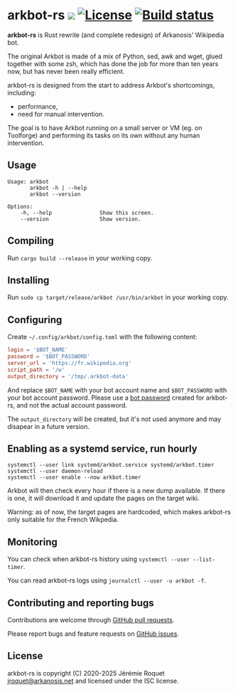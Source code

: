 # arkbot-rs [![](https://img.shields.io/crates/v/arkbot.svg)](https://crates.io/crates/arkbot) [![License](https://img.shields.io/badge/license-ISC-blue.svg)](/LICENSE) [![Build status](https://travis-ci.org/Arkanosis/arkbot-rs.svg?branch=master)](https://travis-ci.org/Arkanosis/arkbot-rs)

**arkbot-rs** is Rust rewrite (and complete redesign) of Arkanosis' Wikipedia bot.

The original Arkbot is made of a mix of Python, sed, awk and wget, glued together with some zsh, which has done the job for more than ten years now, but has never been really efficient.

arkbot-rs is designed from the start to address Arkbot's shortcomings, including:
 - performance,
 - need for manual intervention.

The goal is to have Arkbot running on a small server or VM (eg. on Toolforge) and performing its tasks on its own without any human intervention.

## Usage

```
Usage: arkbot
       arkbot -h | --help
       arkbot --version

Options:
    -h, --help               Show this screen.
    --version                Show version.
```

## Compiling

Run `cargo build --release` in your working copy.

## Installing

Run `sudo cp target/release/arkbot /usr/bin/arkbot` in your working copy.

## Configuring

Create `~/.config/arkbot/config.toml` with the following content:

```toml
login = '$BOT_NAME'
password = '$BOT_PASSWORD'
server_url = 'https://fr.wikipedia.org'
script_path = '/w'
output_directory = '/tmp/.arkbot-data'
```

And replace `$BOT_NAME` with your bot account name and `$BOT_PASSWORD` with your bot account password.
Please use a [bot password](https://www.mediawiki.org/wiki/Manual:Bot_passwords) created for arkbot-rs, and not the actual account password.

The `output_directory` will be created, but it's not used anymore and may disapear in a future version.

## Enabling as a systemd service, run hourly

```console
systemctl --user link systemd/arkbot.service systemd/arkbot.timer
systemctl --user daemon-reload
systemctl --user enable --now arkbot.timer
```

Arkbot will then check every hour if there is a new dump available.
If there is one, it will download it and update the pages on the target wiki.

Warning: as of now, the target pages are hardcoded, which makes arkbot-rs only suitable for the French Wikpedia.

## Monitoring

You can check when arkbot-rs history using `systemctl --user --list-timer`.

You can read arkbot-rs logs using `journalctl --user -u arkbot -f`.

## Contributing and reporting bugs

Contributions are welcome through [GitHub pull requests](https://github.com/Arkanosis/arkbot-rs/pulls).

Please report bugs and feature requests on [GitHub issues](https://github.com/Arkanosis/arkbot-rs/issues).

## License

arkbot-rs is copyright (C) 2020-2025 Jérémie Roquet <jroquet@arkanosis.net> and
licensed under the ISC license.
